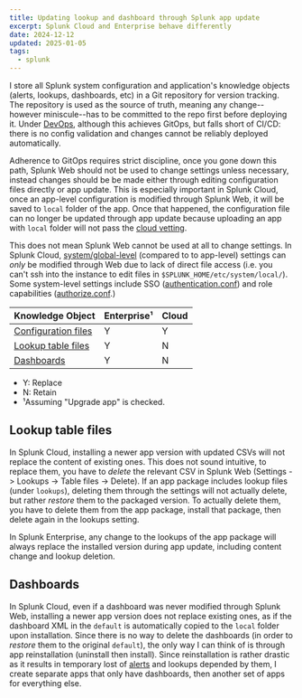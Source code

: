 ```yaml
---
title: Updating lookup and dashboard through Splunk app update
excerpt: Splunk Cloud and Enterprise behave differently
date: 2024-12-12
updated: 2025-01-05
tags:
  - splunk
---
```


I store all Splunk system configuration and application's knowledge objects (alerts, lookups, dashboards, etc) in a Git repository for version tracking. The repository is used as the source of truth, meaning any change--however miniscule--has to be committed to the repo first before deploying it. Under [DevOps](https://en.wikipedia.org/wiki/DevOps), although this achieves GitOps, but falls short of CI/CD: there is no config validation and changes cannot be reliably deployed automatically.

Adherence to GitOps requires strict discipline, once you gone down this path, Splunk Web should not be used to change settings unless necessary, instead changes should be be made either through editing configuration files directly or app update. This is especially important in Splunk Cloud, once an app-level configuration is modified through Splunk Web, it will be saved to `local` folder of the app. Once that happened, the configuration file can no longer be updated through app update because uploading an app with `local` folder will not pass the [cloud vetting](https://dev.splunk.com/enterprise/docs/developapps/testvalidate/appinspect/).

This does not mean Splunk Web cannot be used at all to change settings. In Splunk Cloud, [system/global-level](https://docs.splunk.com/Documentation/Splunk/latest/Admin/Wheretofindtheconfigurationfiles#Global_configuration_files) (compared to to app-level) settings can _only_ be modified through Web due to lack of direct file access (i.e. you can't ssh into the instance to edit files in `$SPLUNK_HOME/etc/system/local/`). Some system-level settings include SSO ([authentication.conf](https://docs.splunk.com/Documentation/Splunk/latest/Admin/Authenticationconf)) and role capabilities ([authorize.conf](https://docs.splunk.com/Documentation/Splunk/latest/Admin/Authorizeconf).)

| Knowledge Object                                                                                                                                 | Enterprise¹ | Cloud |
| ------------------------------------------------------------------------------------------------------------------------------------------------ | ----------- | ----- |
| [Configuration files](https://docs.splunk.com/Documentation/Splunk/latest/Admin/Wheretofindtheconfigurationfiles#App.2Fuser_configuration_files) | Y           | Y     |
| [Lookup table files](#lookup-table-files)                                                                                                        | Y           | N     |
| [Dashboards](#dashboards)                                                                                                                        | Y           | N     |

- Y: Replace
- N: Retain
- ¹Assuming "Upgrade app" is checked.

## Lookup table files

In Splunk Cloud, installing a newer app version with updated CSVs will not replace the content of existing ones. This does not sound intuitive, to replace them, you have to _delete_ the relevant CSV in Splunk Web (Settings -> Lookups -> Table files -> Delete). If an app package includes lookup files (under `lookups`), deleting them through the settings will not actually delete, but rather _restore_ them to the packaged version. To actually delete them, you have to delete them from the app package, install that package, then delete again in the lookups setting.

In Splunk Enterprise, any change to the lookups of the app package will always replace the installed version during app update, including content change and lookup deletion.

## Dashboards

In Splunk Cloud, even if a dashboard was never modified through Splunk Web, installing a newer app version does not replace existing ones, as if the dashboard XML in the `default` is automatically copied to the `local` folder upon installation. Since there is no way to delete the dashboards (in order to _restore_ them to the original `default`), the only way I can think of is through app reinstallation (uninstall then install). Since reinstallation is rather drastic as it results in temporary lost of [alerts](https://gitlab.com/curben/splunk-scripts/-/tree/main/threat-hunting) and lookups depended by them, I create separate apps that only have dashboards, then another set of apps for everything else.
